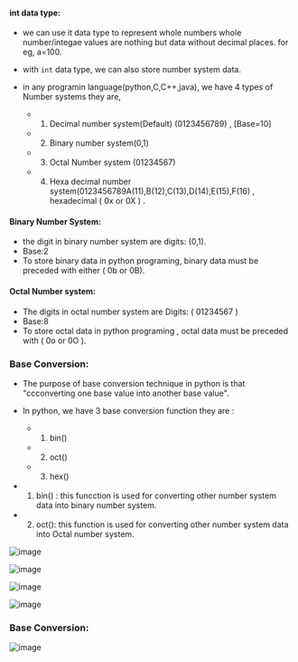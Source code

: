 #### int data type: 
- we can use it data type to represent whole numbers whole number/integae values are nothing but data without decimal places. for eg, a=100.
     
- with `int` data type, we can also store number system data.
- in any programin language(python,C,C++,java), we have 4 types of Number systems they are,
   - 1. Decimal number system(Default) (0123456789) , [Base=10]
    - 2. Binary number system(0,1)
     - 3. Octal Number system (01234567)
    - 4. Hexa decimal number system(0123456789A(11),B(12),C(13),D(14),E(15),F(16) , hexadecimal ( 0x or 0X ) .   


#### Binary Number System: 
- the digit in binary number system are digits: (0,1).
- Base:2
- To store binary data in python programing, binary data must be preceded with either ( 0b or 0B).
#### Octal Number system:
- The digits in octal number system are Digits: ( 01234567 )
- Base:8
- To store octal  data in python programing , octal data must be preceded with  ( 0o or 0O ).

### Base Conversion:
- The purpose of base conversion technique in python is that "ccconverting one base value into another base value".
- In python, we have 3 base conversion function they are :
   - 1. bin()
   - 2. oct()
   - 3. hex()
- 1. bin() : this funcction is used for converting other number system data into binary number system.
   
 - 2. oct(): this function is used for converting other number system data into Octal number system.         

![image](https://github.com/user-attachments/assets/8b1a9841-88fe-4447-b145-fc9a4a80ce68)

![image](https://github.com/user-attachments/assets/e793c7af-586d-44bf-801d-e27f3af1c335)


![image](https://github.com/user-attachments/assets/18540204-639c-49dd-a5bf-60ac60e6de11)

![image](https://github.com/user-attachments/assets/eb7d31d3-6302-4455-8424-dd3c6a204f58)




### Base Conversion:
![image](https://github.com/user-attachments/assets/d1502984-1a06-43d5-bf5e-cbfc7097a511)

